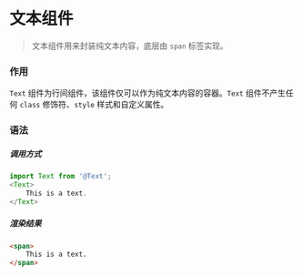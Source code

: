 # 文本组件
> 文本组件用来封装纯文本内容，底层由 `span` 标签实现。

### 作用
`Text` 组件为行间组件，该组件仅可以作为纯文本内容的容器。`Text` 组件不产生任何 `class` 修饰符、`style` 样式和自定义属性。
 
### 语法
##### 调用方式
``` js
import Text from '@Text';
<Text>
    This is a text.
</Text>
```
##### 渲染结果
``` html
<span>
    This is a text.
</span>
```

